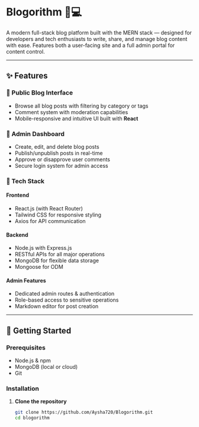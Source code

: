 # Blogorithm 🧠💻  
A modern full-stack blog platform built with the MERN stack — designed for developers and tech enthusiasts to write, share, and manage blog content with ease. Features both a user-facing site and a full admin portal for content control.

---

## ✨ Features

### 📰 Public Blog Interface
- Browse all blog posts with filtering by category or tags
- Comment system with moderation capabilities
- Mobile-responsive and intuitive UI built with **React**

### 🔐 Admin Dashboard
- Create, edit, and delete blog posts
- Publish/unpublish posts in real-time
- Approve or disapprove user comments
- Secure login system for admin access

### 🧰 Tech Stack

#### Frontend
- React.js (with React Router)
- Tailwind CSS for responsive styling
- Axios for API communication

#### Backend
- Node.js with Express.js
- RESTful APIs for all major operations
- MongoDB for flexible data storage
- Mongoose for ODM

#### Admin Features
- Dedicated admin routes & authentication
- Role-based access to sensitive operations
- Markdown editor for post creation

---

## 🚀 Getting Started

### Prerequisites
- Node.js & npm
- MongoDB (local or cloud)
- Git

### Installation

1. **Clone the repository**
   ```bash
   git clone https://github.com/Aysha720/Blogorithm.git
   cd blogorithm
